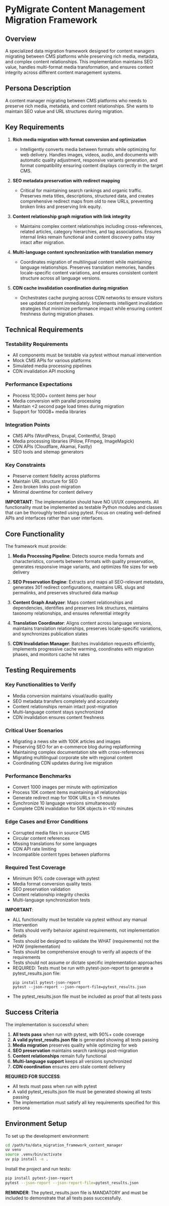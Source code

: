 # PyMigrate Content Management Migration Framework

## Overview
A specialized data migration framework designed for content managers migrating between CMS platforms while preserving rich media, metadata, and complex content relationships. This implementation maintains SEO value, handles multi-format media transformation, and ensures content integrity across different content management systems.

## Persona Description
A content manager migrating between CMS platforms who needs to preserve rich media, metadata, and content relationships. She wants to maintain SEO value and URL structures during migration.

## Key Requirements

1. **Rich media migration with format conversion and optimization**
   - Intelligently converts media between formats while optimizing for web delivery. Handles images, videos, audio, and documents with automatic quality adjustment, responsive variants generation, and format compatibility ensuring content displays correctly in the target CMS.

2. **SEO metadata preservation with redirect mapping**
   - Critical for maintaining search rankings and organic traffic. Preserves meta titles, descriptions, structured data, and creates comprehensive redirect maps from old to new URLs, preventing broken links and preserving link equity.

3. **Content relationship graph migration with link integrity**
   - Maintains complex content relationships including cross-references, related articles, category hierarchies, and tag associations. Ensures internal links remain functional and content discovery paths stay intact after migration.

4. **Multi-language content synchronization with translation memory**
   - Coordinates migration of multilingual content while maintaining language relationships. Preserves translation memories, handles locale-specific content variations, and ensures consistent content structure across all language versions.

5. **CDN cache invalidation coordination during migration**
   - Orchestrates cache purging across CDN networks to ensure visitors see updated content immediately. Implements intelligent invalidation strategies that minimize performance impact while ensuring content freshness during migration phases.

## Technical Requirements

### Testability Requirements
- All components must be testable via pytest without manual intervention
- Mock CMS APIs for various platforms
- Simulated media processing pipelines
- CDN invalidation API mocking

### Performance Expectations
- Process 10,000+ content items per hour
- Media conversion with parallel processing
- Maintain <2 second page load times during migration
- Support for 100GB+ media libraries

### Integration Points
- CMS APIs (WordPress, Drupal, Contentful, Strapi)
- Media processing libraries (Pillow, FFmpeg, ImageMagick)
- CDN APIs (Cloudflare, Akamai, Fastly)
- SEO tools and sitemap generators

### Key Constraints
- Preserve content fidelity across platforms
- Maintain URL structure for SEO
- Zero broken links post-migration
- Minimal downtime for content delivery

**IMPORTANT**: The implementation should have NO UI/UX components. All functionality must be implemented as testable Python modules and classes that can be thoroughly tested using pytest. Focus on creating well-defined APIs and interfaces rather than user interfaces.

## Core Functionality

The framework must provide:

1. **Media Processing Pipeline**: Detects source media formats and characteristics, converts between formats with quality preservation, generates responsive image variants, and optimizes file sizes for web delivery

2. **SEO Preservation Engine**: Extracts and maps all SEO-relevant metadata, generates 301 redirect configurations, maintains URL slugs and permalinks, and preserves structured data markup

3. **Content Graph Analyzer**: Maps content relationships and dependencies, identifies and preserves link structures, maintains taxonomy relationships, and ensures referential integrity

4. **Translation Coordinator**: Aligns content across language versions, maintains translation relationships, preserves locale-specific variations, and synchronizes publication states

5. **CDN Invalidation Manager**: Batches invalidation requests efficiently, implements progressive cache warming, coordinates with migration phases, and monitors cache hit rates

## Testing Requirements

### Key Functionalities to Verify
- Media conversion maintains visual/audio quality
- SEO metadata transfers completely and accurately
- Content relationships remain intact post-migration
- Multi-language content stays synchronized
- CDN invalidation ensures content freshness

### Critical User Scenarios
- Migrating a news site with 100K articles and images
- Preserving SEO for an e-commerce blog during replatforming
- Maintaining complex documentation site with cross-references
- Migrating multilingual corporate site with regional content
- Coordinating CDN updates during live migration

### Performance Benchmarks
- Convert 1000 images per minute with optimization
- Process 10K content items maintaining all relationships
- Generate redirect map for 100K URLs in <5 minutes
- Synchronize 10 language versions simultaneously
- Complete CDN invalidation for 50K objects in <10 minutes

### Edge Cases and Error Conditions
- Corrupted media files in source CMS
- Circular content references
- Missing translations for some languages
- CDN API rate limiting
- Incompatible content types between platforms

### Required Test Coverage
- Minimum 90% code coverage with pytest
- Media format conversion quality tests
- SEO preservation validation
- Content relationship integrity checks
- Multi-language synchronization tests

**IMPORTANT**:
- ALL functionality must be testable via pytest without any manual intervention
- Tests should verify behavior against requirements, not implementation details
- Tests should be designed to validate the WHAT (requirements) not the HOW (implementation)
- Tests should be comprehensive enough to verify all aspects of the requirements
- Tests should not assume or dictate specific implementation approaches
- REQUIRED: Tests must be run with pytest-json-report to generate a pytest_results.json file:
  ```
  pip install pytest-json-report
  pytest --json-report --json-report-file=pytest_results.json
  ```
- The pytest_results.json file must be included as proof that all tests pass

## Success Criteria

The implementation is successful when:

1. **All tests pass** when run with pytest, with 90%+ code coverage
2. **A valid pytest_results.json file** is generated showing all tests passing
3. **Media migration** preserves quality while optimizing for web
4. **SEO preservation** maintains search rankings post-migration
5. **Content relationships** remain fully functional
6. **Multi-language support** keeps all versions synchronized
7. **CDN coordination** ensures zero stale content delivery

**REQUIRED FOR SUCCESS**:
- All tests must pass when run with pytest
- A valid pytest_results.json file must be generated showing all tests passing
- The implementation must satisfy all key requirements specified for this persona

## Environment Setup

To set up the development environment:

```bash
cd /path/to/data_migration_framework_content_manager
uv venv
source .venv/bin/activate
uv pip install -e .
```

Install the project and run tests:

```bash
pip install pytest-json-report
pytest --json-report --json-report-file=pytest_results.json
```

**REMINDER**: The pytest_results.json file is MANDATORY and must be included to demonstrate that all tests pass successfully.